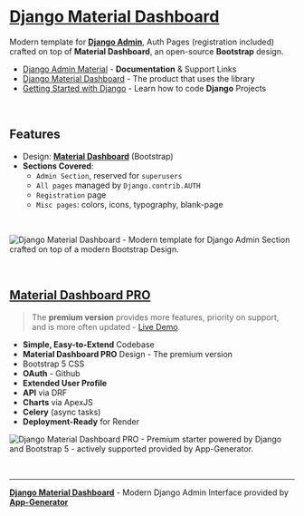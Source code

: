 # [Django Material Dashboard](https://app-generator.dev/docs/products/django-libs/theme-material-dashboard.html)

Modern template for **[Django Admin](https://app-generator.dev/docs/products/django-libs/theme-material-dashboard.html)**, Auth Pages (registration included) crafted on top of **Material Dashboard**, an open-source **Bootstrap** design.

- [Django Admin Material](https://app-generator.dev/docs/products/django-libs/theme-material-dashboard.html) - **Documentation** & Support Links
- [Django Material Dashboard](https://app-generator.dev/product/material-dashboard/django/) - The product that uses the library
- [Getting Started with Django](https://app-generator.dev/docs/technologies/django/index.html) - Learn how to code **Django** Projects

<br />

## **Features**

- Design: **[Material Dashboard](https://app-generator.dev/docs/templates/bootstrap/material-dashboard.html)** (Bootstrap)
- **Sections Covered**: 
  - `Admin Section`, reserved for `superusers`
  - `All pages` managed by `Django.contrib.AUTH`
  - `Registration` page
  - `Misc pages`: colors, icons, typography, blank-page 
  
<br />

![Django Material Dashboard - Modern template for Django Admin Section crafted on top of a modern Bootstrap Design.](https://github.com/user-attachments/assets/532e06c1-1af3-4439-93fc-6de3a9d43c52)

<br />

## [Material Dashboard PRO](https://app-generator.dev/product/material-dashboard-pro/django/)

> The **premium version** provides more features, priority on support, and is more often updated - [Live Demo](https://django-material-dash2-pro.onrender.com/).

- **Simple, Easy-to-Extend** Codebase
- **Material Dashboard PRO** Design - The premium version
- Bootstrap 5 CSS
- **OAuth** - Github
- **Extended User Profile**
- **API** via DRF 
- **Charts** via ApexJS 
- **Celery** (async tasks)
- **Deployment-Ready** for Render 

![Django Material Dashboard PRO - Premium starter powered by Django and Bootstrap 5 - actively supported provided by App-Generator.](https://github.com/user-attachments/assets/c75c6e67-a940-4d56-9855-070f901ab5ab)

<br />

---
**[Django Material Dashboard](https://app-generator.dev/docs/products/django-libs/theme-material-dashboard.html)** - Modern Django Admin Interface provided by **[App-Generator](https://app-generator.dev)**
